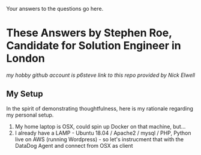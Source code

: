 Your answers to the questions go here.

# These Answers by Stephen Roe, Candidate for Solution Engineer in London

*my hobby github account is p6steve*
*link to this repo provided by Nick Elwell*

## My Setup

In the spirit of demonstrating thoughtfulness, here is my rationale regarding my personal setup.

1. My home laptop is OSX, could spin up Docker on that machine, but...
2. I already have a LAMP - Ubuntu 18.04 / Apache2 / mysql / PHP, Python live on AWS (running Wordpress) - so let's instrucment that with the DataDog Agent and connect from OSX as client




